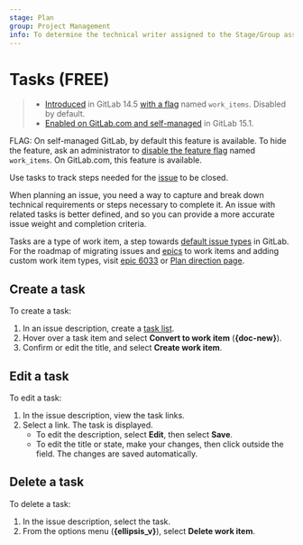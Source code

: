 ```yaml
---
stage: Plan
group: Project Management
info: To determine the technical writer assigned to the Stage/Group associated with this page, see https://about.gitlab.com/handbook/engineering/ux/technical-writing/#assignments
---
```


# Tasks **(FREE)**

> - [Introduced](https://gitlab.com/gitlab-org/gitlab/-/issues/334812) in GitLab 14.5 [with a flag](../administration/feature_flags.md) named `work_items`. Disabled by default.
> - [Enabled on GitLab.com and self-managed](https://gitlab.com/gitlab-org/gitlab/-/issues/339664) in GitLab 15.1.

FLAG:
On self-managed GitLab, by default this feature is available. To hide the feature,
ask an administrator to [disable the feature flag](../administration/feature_flags.md) named `work_items`.
On GitLab.com, this feature is available.

Use tasks to track steps needed for the [issue](project/issues/index.md) to be closed.

When planning an issue, you need a way to capture and break down technical
requirements or steps necessary to complete it. An issue with related tasks is better defined,
and so you can provide a more accurate issue weight and completion criteria.

Tasks are a type of work item, a step towards [default issue types](https://gitlab.com/gitlab-org/gitlab/-/issues/323404)
in GitLab.
For the roadmap of migrating issues and [epics](group/epics/index.md)
to work items and adding custom work item types, visit
[epic 6033](https://gitlab.com/groups/gitlab-org/-/epics/6033) or
[Plan direction page](https://about.gitlab.com/direction/plan/).

## Create a task

To create a task:

1. In an issue description, create a [task list](markdown.md#task-lists).
1. Hover over a task item and select **Convert to work item** (**{doc-new}**).
1. Confirm or edit the title, and select **Create work item**.

## Edit a task

To edit a task:

1. In the issue description, view the task links.
1. Select a link. The task is displayed.
   - To edit the description, select **Edit**, then select **Save**.
   - To edit the title or state, make your changes, then click outside the field. The changes are saved automatically.

## Delete a task

To delete a task:

1. In the issue description, select the task.
1. From the options menu (**{ellipsis_v}**), select **Delete work item**.
